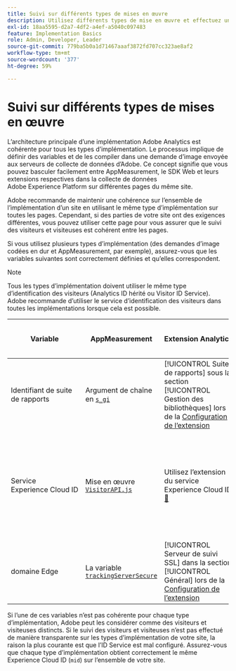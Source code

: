 ```yaml
---
title: Suivi sur différents types de mises en œuvre
description: Utilisez différents types de mise en œuvre et effectuez un suivi transparent des visiteurs entre eux.
exl-id: 18aa5595-d2a7-4df2-a4ef-a5040c097483
feature: Implementation Basics
role: Admin, Developer, Leader
source-git-commit: 779ba5b0a1d71467aaaf3872fd707cc323ae8af2
workflow-type: tm+mt
source-wordcount: '377'
ht-degree: 59%

---
```


# Suivi sur différents types de mises en œuvre

L’architecture principale d’une implémentation Adobe Analytics est cohérente pour tous les types d’implémentation. Le processus implique de définir des variables et de les compiler dans une demande d’image envoyée aux serveurs de collecte de données d’Adobe. Ce concept signifie que vous pouvez basculer facilement entre AppMeasurement, le SDK Web et leurs extensions respectives dans la collecte de données Adobe Experience Platform sur différentes pages du même site.

Adobe recommande de maintenir une cohérence sur l’ensemble de l’implémentation d’un site en utilisant le même type d’implémentation sur toutes les pages. Cependant, si des parties de votre site ont des exigences différentes, vous pouvez utiliser cette page pour vous assurer que le suivi des visiteurs et visiteuses est cohérent entre les pages.

Si vous utilisez plusieurs types d’implémentation (des demandes d’image codées en dur et AppMeasurement, par exemple), assurez-vous que les variables suivantes sont correctement définies et qu’elles correspondent.

>[!NOTE]
>
>Tous les types d’implémentation doivent utiliser le même type d’identification des visiteurs (Analytics ID hérité ou Visitor ID Service). Adobe recommande d’utiliser le service d’identification des visiteurs dans toutes les implémentations lorsque cela est possible.

| Variable | AppMeasurement | Extension Analytics | Web SDK (Alloy) | Extension de balises du SDK Web | Demande d’image codée en dur |
| --- | --- | --- | --- | --- | --- |
| Identifiant de suite de rapports | Argument de chaîne en [`s_gi`](../vars/functions/s-gi.md) | [!UICONTROL Suites de rapports] sous la section [!UICONTROL Gestion des bibliothèques] lors de la [Configuration de l’extension](https://experienceleague.adobe.com/docs/experience-platform/tags/extensions/client/analytics/overview.html?lang=fr) | Ajouter Adobe Analytics en tant que service lors de la [Configuration d’un flux de données](https://experienceleague.adobe.com/docs/experience-platform/edge/datastreams/configure.html?lang=fr) | Ajouter Adobe Analytics en tant que service lors de la [Configuration d’un flux de données](https://experienceleague.adobe.com/docs/experience-platform/edge/datastreams/configure.html?lang=fr) | Partie de l’URL `pathname` (après `/b/ss/`) |
| Service Experience Cloud ID | Mise en œuvre [`VisitorAPI.js`](appmeasurement.md) | Utilisez l’extension du service Experience Cloud ID [&#128279;](analytics-extension.md) | [&#x200B; Inclus nativement &#x200B;](alloy.md) | [&#x200B; Inclus nativement &#x200B;](web-sdk-extension.md) | Effectuez un [appel distinct au service d’ID](https://experienceleague.adobe.com/docs/id-service/using/implementation/direct-integration.html?lang=fr) pour obtenir l’identifiant souhaité et inclure l’`mid` dans la chaîne de requête |
| domaine Edge | La variable [`trackingServerSecure`](../vars/config-vars/trackingserversecure.md) | [!UICONTROL Serveur de suivi SSL] dans la section [!UICONTROL Général] lors de la [Configuration de l’extension](https://experienceleague.adobe.com/docs/experience-platform/tags/extensions/client/analytics/overview.html?lang=fr) | La propriété `edgeDomain` lors de la [Configuration du SDK Web](https://experienceleague.adobe.com/docs/experience-platform/edge/fundamentals/configuring-the-sdk.html?lang=fr) | Le champ [!UICONTROL Domaine Edge] lors de la [Configuration de l’extension](https://experienceleague.adobe.com/docs/experience-platform/edge/extension/web-sdk-extension-configuration.html?lang=fr) | Le `hostname` de l’URL de demande d’image |

Si l’une de ces variables n’est pas cohérente pour chaque type d’implémentation, Adobe peut les considérer comme des visiteurs et visiteuses distincts. Si le suivi des visiteurs et visiteuses n’est pas effectué de manière transparente sur les types d’implémentation de votre site, la raison la plus courante est que l’ID Service est mal configuré. Assurez-vous que chaque type d’implémentation obtient correctement le même Experience Cloud ID (`mid`) sur l’ensemble de votre site.
